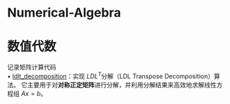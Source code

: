 # Numerical-Algebra
# 数值代数
记录矩阵计算代码  
$\bullet$ [ldlt_decomposition](ldlt_decomposition.m)：实现 $LDL^T$分解（LDL Transpose Decomposition）算法。
它主要用于对**对称正定矩阵**进行分解，并利用分解结果来高效地求解线性方程组 $Ax=b$。
